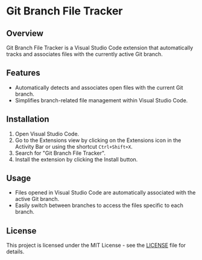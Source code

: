 # Git Branch File Tracker

## Overview

Git Branch File Tracker is a Visual Studio Code extension that automatically tracks and associates files with the currently active Git branch.

## Features

- Automatically detects and associates open files with the current Git branch.
- Simplifies branch-related file management within Visual Studio Code.

## Installation

1. Open Visual Studio Code.
2. Go to the Extensions view by clicking on the Extensions icon in the Activity Bar or using the shortcut `Ctrl+Shift+X`.
3. Search for "Git Branch File Tracker".
4. Install the extension by clicking the Install button.

## Usage

- Files opened in Visual Studio Code are automatically associated with the active Git branch.
- Easily switch between branches to access the files specific to each branch.

## License

This project is licensed under the MIT License - see the [LICENSE](https://github.com/ArtursTorsters/git-branch/blob/master/LICENSE.md) file for details.
